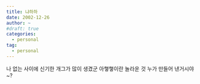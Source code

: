 ```yaml
---
title: 냐하하
date: 2002-12-26
author: ~
#draft: true
categories:
  - personal
tag:
  - personal
---
```




나 없는 사이에 신기한 개그가 많이 생겼군
아햏햏이란 놀라운 것
누가 만들어 낸거시야~?


 






